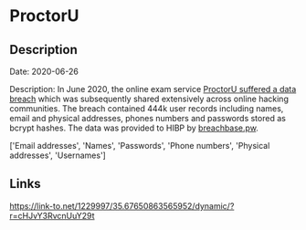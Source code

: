 # ProctorU

## Description

Date: 2020-06-26

Description:
In June 2020, the online exam service <a href="https://www.smh.com.au/national/hackers-hit-university-online-exam-tool-20200806-p55j6h.html" target="_blank" rel="noopener">ProctorU suffered a data breach</a> which was subsequently shared extensively across online hacking communities. The breach contained 444k user records including names, email and physical addresses, phones numbers and passwords stored as bcrypt hashes. The data was provided to HIBP by <a href="https://breachbase.pw/" target="_blank" rel="noopener">breachbase.pw</a>.


['Email addresses', 'Names', 'Passwords', 'Phone numbers', 'Physical addresses', 'Usernames']

## Links

https://link-to.net/1229997/35.67650863565952/dynamic/?r=cHJvY3RvcnUuY29t